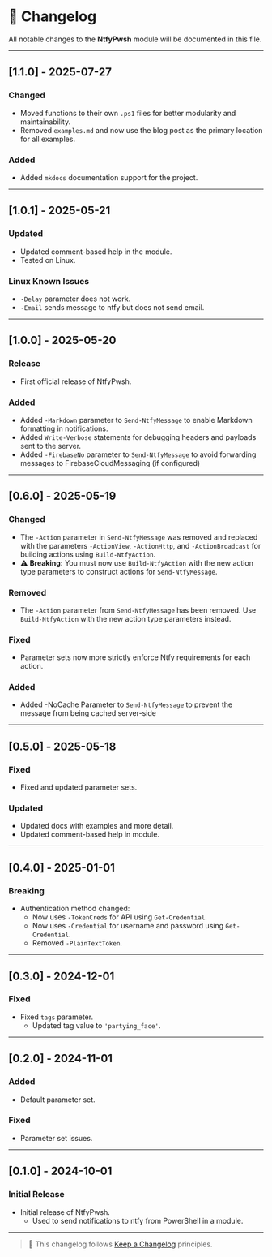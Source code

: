 # 📅 Changelog

All notable changes to the **NtfyPwsh** module will be documented in this file.

---

## [1.1.0] - 2025-07-27

### Changed

* Moved functions to their own `.ps1` files for better modularity and maintainability.
* Removed `examples.md` and now use the blog post as the primary location for all examples.

### Added

* Added `mkdocs` documentation support for the project.

---

## [1.0.1] - 2025-05-21

### Updated

* Updated comment-based help in the module.
* Tested on Linux.

### Linux Known Issues

* `-Delay` parameter does not work.
* `-Email` sends message to ntfy but does not send email.

---

## [1.0.0] - 2025-05-20

### Release

* First official release of NtfyPwsh.  

### Added

* Added `-Markdown` parameter to `Send-NtfyMessage` to enable Markdown formatting in notifications.
* Added `Write-Verbose` statements for debugging headers and payloads sent to the server.
* Added `-FirebaseNo` parameter to `Send-NtfyMessage` to avoid forwarding messages to FirebaseCloudMessaging (if configured)

---

## [0.6.0] - 2025-05-19

### Changed

* The `-Action` parameter in `Send-NtfyMessage` was removed and replaced with the parameters `-ActionView`, `-ActionHttp`, and `-ActionBroadcast` for building actions using `Build-NtfyAction`.
* ⚠️ **Breaking:** You must now use `Build-NtfyAction` with the new action type parameters to construct actions for `Send-NtfyMessage`.

### Removed

* The `-Action` parameter from `Send-NtfyMessage` has been removed. Use `Build-NtfyAction` with the new action type parameters instead.

### Fixed

* Parameter sets now more strictly enforce Ntfy requirements for each action.

### Added

* Added -NoCache Parameter to `Send-NtfyMessage` to prevent the message from being cached server-side

---

## [0.5.0] - 2025-05-18

### Fixed

* Fixed and updated parameter sets.

### Updated

* Updated docs with examples and more detail.
* Updated comment-based help in module.

---

## [0.4.0] - 2025-01-01

### Breaking

* Authentication method changed:
  * Now uses `-TokenCreds` for API using `Get-Credential`.
  * Now uses `-Credential` for username and password using `Get-Credential`.
  * Removed `-PlainTextToken`.

---

## [0.3.0] - 2024-12-01

### Fixed

* Fixed `tags` parameter.
  * Updated tag value to `'partying_face'`.

---

## [0.2.0] - 2024-11-01

### Added

* Default parameter set.

### Fixed

* Parameter set issues.

---

## [0.1.0] - 2024-10-01

### Initial Release

* Initial release of NtfyPwsh.
  * Used to send notifications to ntfy from PowerShell in a module.

---

> 📌 This changelog follows [Keep a Changelog](https://keepachangelog.com/en/1.0.0/) principles.
